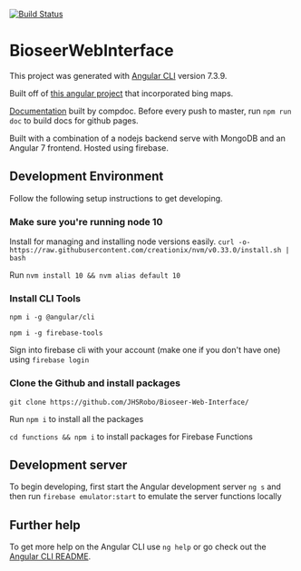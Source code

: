 [![Build Status](https://travis-ci.com/JHSRobo/Bioseer-Web-Interface.svg?branch=master)](https://travis-ci.com/JHSRobo/Bioseer-Web-Interface)

# BioseerWebInterface

This project was generated with [Angular CLI](https://github.com/angular/angular-cli) version 7.3.9.

Built off of [this angular project](https://stackblitz.com/edit/angular-bing-maps?file=src%2Fapp%2Fbing-map.component.ts) that incorporated bing maps.

[Documentation](https://jhsrobo.github.io/Bioseer-Web-Interface/) built by compdoc. Before every push to master, run `npm run doc` to build docs for github pages.

Built with a combination of a nodejs backend serve with MongoDB and an Angular 7 frontend. Hosted using firebase.

## Development Environment
Follow the following setup instructions to get developing.

### Make sure you're running node 10

Install for managing and installing node versions easily. `curl -o- https://raw.githubusercontent.com/creationix/nvm/v0.33.0/install.sh | bash`

Run `nvm install 10 && nvm alias default 10`

### Install CLI Tools

`npm i -g @angular/cli`

`npm i -g firebase-tools`

Sign into firebase cli with your account (make one if you don't have one) using `firebase login`

### Clone the Github and install packages

`git clone https://github.com/JHSRobo/Bioseer-Web-Interface/`

Run `npm i` to install all the packages

`cd functions && npm i` to install packages for Firebase Functions

## Development server

To begin developing, first start the Angular development server `ng s` and then run `firebase emulator:start` to emulate the server functions locally

## Further help

To get more help on the Angular CLI use `ng help` or go check out the [Angular CLI README](https://github.com/angular/angular-cli/blob/master/README.md).
